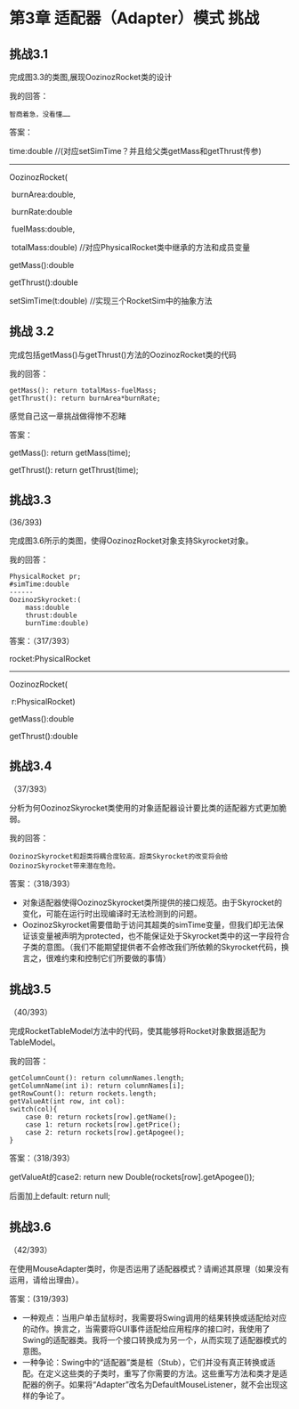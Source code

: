 # 第3章 适配器（Adapter）模式 挑战

## 挑战3.1

完成图3.3的类图,展现OozinozRocket类的设计

我的回答：

```
智商着急，没看懂……
```

答案：

time:double //(对应setSimTime？并且给父类getMass和getThrust传参)

------

OozinozRocket(

​	burnArea:double,

​	burnRate:double

​	fuelMass:double,

​	totalMass:double) //对应PhysicalRocket类中继承的方法和成员变量

getMass():double

getThrust():double

setSimTime(t:double) //实现三个RocketSim中的抽象方法

## 挑战 3.2

完成包括getMass()与getThrust()方法的OozinozRocket类的代码

我的回答：

```
getMass(): return totalMass-fuelMass;
getThrust(): return burnArea*burnRate;
```

感觉自己这一章挑战做得惨不忍睹

答案：

getMass(): return getMass(time);

getThrust(): return getThrust(time);

## 挑战3.3

(36/393)

完成图3.6所示的类图，使得OozinozRocket对象支持Skyrocket对象。

我的回答：

```
PhysicalRocket pr;
#simTime:double
------
OozinozSkyrocket:(
	mass:double
	thrust:double
	burnTime:double)
```

答案：（317/393）

rocket:PhysicalRocket

------

OozinozRocket(

​	r:PhysicalRocket)

getMass():double

getThrust():double

## 挑战3.4

（37/393）

分析为何OozinozSkyrocket类使用的对象适配器设计要比类的适配器方式更加脆弱。

我的回答：

```
OozinozSkyrocket和超类将耦合度较高，超类Skyrocket的改变将会给OozinozSkyrocket带来潜在危险。
```

答案：（318/393）

- 对象适配器使得OozinozSkyrocket类所提供的接口规范。由于Skyrocket的变化，可能在运行时出现编译时无法检测到的问题。
- OozinozSkyrocket需要借助于访问其超类的simTime变量，但我们却无法保证该变量被声明为protected，也不能保证处于Skyrocket类中的这一字段符合子类的意图。（我们不能期望提供者不会修改我们所依赖的Skyrocket代码，换言之，很难约束和控制它们所要做的事情）

## 挑战3.5

（40/393）

完成RocketTableModel方法中的代码，使其能够将Rocket对象数据适配为TableModel。

我的回答：

```
getColumnCount(): return columnNames.length;
getColumnName(int i): return columnNames[i];
getRowCount(): return rockets.length;
getValueAt(int row, int col): 
switch(col){
	case 0: return rockets[row].getName();
	case 1: return rockets[row].getPrice();
	case 2: return rockets[row].getApogee();
}
```

答案：（318/393）

getValueAt的case2: return new Double(rockets[row].getApogee());

后面加上default: return null;

## 挑战3.6

（42/393）

在使用MouseAdapter类时，你是否运用了适配器模式？请阐述其原理（如果没有运用，请给出理由）。

答案：(319/393)

- 一种观点：当用户单击鼠标时，我需要将Swing调用的结果转换或适配给对应的动作。换言之，当需要将GUI事件适配给应用程序的接口时，我使用了Swing的适配器类。我将一个接口转换成为另一个，从而实现了适配器模式的意图。
- 一种争论：Swing中的“适配器”类是桩（Stub），它们并没有真正转换或适配。在定义这些类的子类时，重写了你需要的方法。这些重写方法和类才是适配器的例子。如果将“Adapter”改名为DefaultMouseListener，就不会出现这样的争论了。

